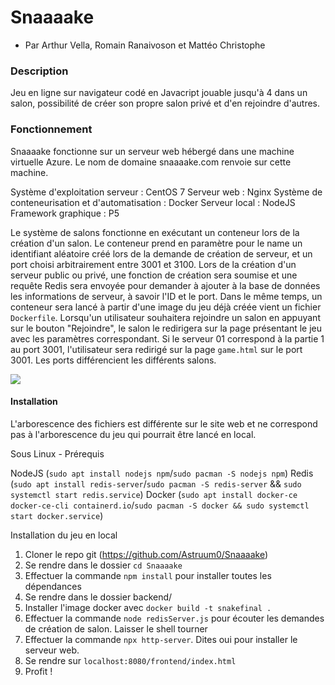 # Snaaaake

- Par Arthur Vella, Romain Ranaivoson et Mattéo Christophe

### Description

Jeu en ligne sur navigateur codé en Javacript jouable jusqu'à 4 dans un salon, possibilité de créer son propre salon privé et d'en rejoindre d'autres.

### Fonctionnement

Snaaaake fonctionne sur un serveur web hébergé dans une machine virtuelle Azure. Le nom de domaine snaaaake.com renvoie sur cette machine.

Système d'exploitation serveur : CentOS 7
Serveur web : Nginx
Système de conteneurisation et d'automatisation : Docker
Serveur local : NodeJS
Framework graphique : P5

Le système de salons fonctionne en exécutant un conteneur lors de la création d'un salon. Le conteneur prend en paramètre pour le name un identifiant aléatoire créé lors de la demande de création de serveur, et un port choisi arbitrairement entre 3001 et 3100.
Lors de la création d'un serveur public ou privé, une fonction de création sera soumise et une requête Redis sera envoyée pour demander à ajouter à la base de données les informations de serveur, à savoir l'ID et le port. Dans le même temps, un conteneur sera lancé à partir d'une image du jeu déjà créée vient un fichier `Dockerfile`.
Lorsqu'un utilisateur souhaitera rejoindre un salon en appuyant sur le bouton "Rejoindre", le salon le redirigera sur la page présentant le jeu avec les paramètres correspondant. Si le serveur 01 correspond à la partie 1 au port 3001, l'utilisateur sera redirigé sur la page `game.html` sur le port 3001.
Les ports différencient les différents salons.

![](https://i.imgur.com/FrBnj5G.png)


#### Installation

L'arborescence des fichiers est différente sur le site web et ne correspond pas à l'arborescence du jeu qui pourrait être lancé en local.

Sous Linux - Prérequis 

NodeJS (`sudo apt install nodejs npm`/`sudo pacman -S nodejs npm`)
Redis (`sudo apt install redis-server`/`sudo pacman -S redis-server` && `sudo systemctl start redis.service`)
Docker (`sudo apt install docker-ce docker-ce-cli containerd.io`/`sudo pacman -S docker && sudo systemctl start docker.service`)

Installation du jeu en local

1. Cloner le repo git (https://github.com/Astruum0/Snaaaake)
2. Se rendre dans le dossier `cd Snaaaake`
3. Effectuer la commande `npm install` pour installer toutes les dépendances
4. Se rendre dans le dossier backend/
5. Installer l'image docker avec `docker build -t snakefinal .`
6. Effectuer la commande `node redisServer.js` pour écouter les demandes de création de salon. Laisser le shell tourner
7. Effectuer la commande `npx http-server`. Dites oui pour installer le serveur web.
8. Se rendre sur `localhost:8080/frontend/index.html`
9. Profit !
